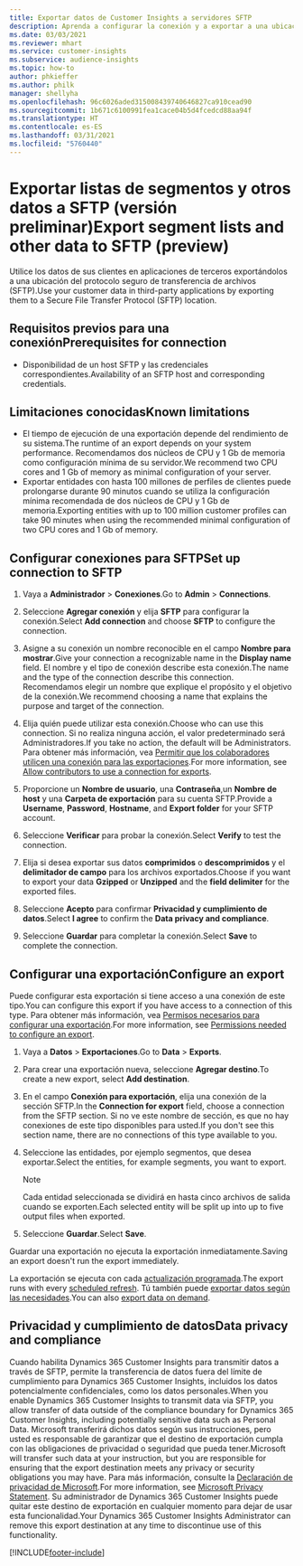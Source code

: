 ```yaml
---
title: Exportar datos de Customer Insights a servidores SFTP
description: Aprenda a configurar la conexión y a exportar a una ubicación de SFTP.
ms.date: 03/03/2021
ms.reviewer: mhart
ms.service: customer-insights
ms.subservice: audience-insights
ms.topic: how-to
author: phkieffer
ms.author: philk
manager: shellyha
ms.openlocfilehash: 96c6026aded315008439740646827ca910cead90
ms.sourcegitcommit: 1b671c6100991fea1cace04b5d4fcedcd88aa94f
ms.translationtype: HT
ms.contentlocale: es-ES
ms.lasthandoff: 03/31/2021
ms.locfileid: "5760440"
---
```

# <a name="export-segment-lists-and-other-data-to-sftp-preview"></a><span data-ttu-id="d8b34-103">Exportar listas de segmentos y otros datos a SFTP (versión preliminar)</span><span class="sxs-lookup"><span data-stu-id="d8b34-103">Export segment lists and other data to SFTP (preview)</span></span>

<span data-ttu-id="d8b34-104">Utilice los datos de sus clientes en aplicaciones de terceros exportándolos a una ubicación del protocolo seguro de transferencia de archivos (SFTP).</span><span class="sxs-lookup"><span data-stu-id="d8b34-104">Use your customer data in third-party applications by exporting them to a Secure File Transfer Protocol (SFTP) location.</span></span>

## <a name="prerequisites-for-connection"></a><span data-ttu-id="d8b34-105">Requisitos previos para una conexión</span><span class="sxs-lookup"><span data-stu-id="d8b34-105">Prerequisites for connection</span></span>

- <span data-ttu-id="d8b34-106">Disponibilidad de un host SFTP y las credenciales correspondientes.</span><span class="sxs-lookup"><span data-stu-id="d8b34-106">Availability of an SFTP host and corresponding credentials.</span></span>

## <a name="known-limitations"></a><span data-ttu-id="d8b34-107">Limitaciones conocidas</span><span class="sxs-lookup"><span data-stu-id="d8b34-107">Known limitations</span></span>

- <span data-ttu-id="d8b34-108">El tiempo de ejecución de una exportación depende del rendimiento de su sistema.</span><span class="sxs-lookup"><span data-stu-id="d8b34-108">The runtime of an export depends on your system performance.</span></span> <span data-ttu-id="d8b34-109">Recomendamos dos núcleos de CPU y 1 Gb de memoria como configuración mínima de su servidor.</span><span class="sxs-lookup"><span data-stu-id="d8b34-109">We recommend two CPU cores and 1 Gb of memory as minimal configuration of your server.</span></span> 
- <span data-ttu-id="d8b34-110">Exportar entidades con hasta 100 millones de perfiles de clientes puede prolongarse durante 90 minutos cuando se utiliza la configuración mínima recomendada de dos núcleos de CPU y 1 Gb de memoria.</span><span class="sxs-lookup"><span data-stu-id="d8b34-110">Exporting entities with up to 100 million customer profiles can take 90 minutes when using the recommended minimal configuration of two CPU cores and 1 Gb of memory.</span></span> 

## <a name="set-up-connection-to-sftp"></a><span data-ttu-id="d8b34-111">Configurar conexiones para SFTP</span><span class="sxs-lookup"><span data-stu-id="d8b34-111">Set up connection to SFTP</span></span>

1. <span data-ttu-id="d8b34-112">Vaya a **Administrador** > **Conexiones**.</span><span class="sxs-lookup"><span data-stu-id="d8b34-112">Go to **Admin** > **Connections**.</span></span>

1. <span data-ttu-id="d8b34-113">Seleccione **Agregar conexión** y elija **SFTP** para configurar la conexión.</span><span class="sxs-lookup"><span data-stu-id="d8b34-113">Select **Add connection** and choose **SFTP** to configure the connection.</span></span>

1. <span data-ttu-id="d8b34-114">Asigne a su conexión un nombre reconocible en el campo **Nombre para mostrar**.</span><span class="sxs-lookup"><span data-stu-id="d8b34-114">Give your connection a recognizable name in the **Display name** field.</span></span> <span data-ttu-id="d8b34-115">El nombre y el tipo de conexión describe esta conexión.</span><span class="sxs-lookup"><span data-stu-id="d8b34-115">The name and the type of the connection describe this connection.</span></span> <span data-ttu-id="d8b34-116">Recomendamos elegir un nombre que explique el propósito y el objetivo de la conexión.</span><span class="sxs-lookup"><span data-stu-id="d8b34-116">We recommend choosing a name that explains the purpose and target of the connection.</span></span>

1. <span data-ttu-id="d8b34-117">Elija quién puede utilizar esta conexión.</span><span class="sxs-lookup"><span data-stu-id="d8b34-117">Choose who can use this connection.</span></span> <span data-ttu-id="d8b34-118">Si no realiza ninguna acción, el valor predeterminado será Administradores.</span><span class="sxs-lookup"><span data-stu-id="d8b34-118">If you take no action, the default will be Administrators.</span></span> <span data-ttu-id="d8b34-119">Para obtener más información, vea [Permitir que los colaboradores utilicen una conexión para las exportaciones](connections.md#allow-contributors-to-use-a-connection-for-exports).</span><span class="sxs-lookup"><span data-stu-id="d8b34-119">For more information, see [Allow contributors to use a connection for exports](connections.md#allow-contributors-to-use-a-connection-for-exports).</span></span>

1. <span data-ttu-id="d8b34-120">Proporcione un **Nombre de usuario**, una **Contraseña**,un **Nombre de host** y una **Carpeta de exportación** para su cuenta SFTP.</span><span class="sxs-lookup"><span data-stu-id="d8b34-120">Provide a **Username**, **Password**, **Hostname**, and **Export folder** for your SFTP account.</span></span>

1. <span data-ttu-id="d8b34-121">Seleccione **Verificar** para probar la conexión.</span><span class="sxs-lookup"><span data-stu-id="d8b34-121">Select **Verify** to test the connection.</span></span>

1. <span data-ttu-id="d8b34-122">Elija si desea exportar sus datos **comprimidos** o **descomprimidos** y el **delimitador de campo** para los archivos exportados.</span><span class="sxs-lookup"><span data-stu-id="d8b34-122">Choose if you want to export your data **Gzipped** or **Unzipped** and the **field delimiter** for the exported files.</span></span>

1. <span data-ttu-id="d8b34-123">Seleccione **Acepto** para confirmar **Privacidad y cumplimiento de datos**.</span><span class="sxs-lookup"><span data-stu-id="d8b34-123">Select **I agree** to confirm the **Data privacy and compliance**.</span></span>

1. <span data-ttu-id="d8b34-124">Seleccione **Guardar** para completar la conexión.</span><span class="sxs-lookup"><span data-stu-id="d8b34-124">Select **Save** to complete the connection.</span></span>

## <a name="configure-an-export"></a><span data-ttu-id="d8b34-125">Configurar una exportación</span><span class="sxs-lookup"><span data-stu-id="d8b34-125">Configure an export</span></span>

<span data-ttu-id="d8b34-126">Puede configurar esta exportación si tiene acceso a una conexión de este tipo.</span><span class="sxs-lookup"><span data-stu-id="d8b34-126">You can configure this export if you have access to a connection of this type.</span></span> <span data-ttu-id="d8b34-127">Para obtener más información, vea [Permisos necesarios para configurar una exportación](export-destinations.md#set-up-a-new-export).</span><span class="sxs-lookup"><span data-stu-id="d8b34-127">For more information, see [Permissions needed to configure an export](export-destinations.md#set-up-a-new-export).</span></span>

1. <span data-ttu-id="d8b34-128">Vaya a **Datos** > **Exportaciones**.</span><span class="sxs-lookup"><span data-stu-id="d8b34-128">Go to **Data** > **Exports**.</span></span>

1. <span data-ttu-id="d8b34-129">Para crear una exportación nueva, seleccione **Agregar destino**.</span><span class="sxs-lookup"><span data-stu-id="d8b34-129">To create a new export, select **Add destination**.</span></span>

1. <span data-ttu-id="d8b34-130">En el campo **Conexión para exportación**, elija una conexión de la sección SFTP.</span><span class="sxs-lookup"><span data-stu-id="d8b34-130">In the **Connection for export** field, choose a connection from the SFTP section.</span></span> <span data-ttu-id="d8b34-131">Si no ve este nombre de sección, es que no hay conexiones de este tipo disponibles para usted.</span><span class="sxs-lookup"><span data-stu-id="d8b34-131">If you don't see this section name, there are no connections of this type available to you.</span></span>

1. <span data-ttu-id="d8b34-132">Seleccione las entidades, por ejemplo segmentos, que desea exportar.</span><span class="sxs-lookup"><span data-stu-id="d8b34-132">Select the entities, for example segments, you want to export.</span></span>

   > [!NOTE]
   > <span data-ttu-id="d8b34-133">Cada entidad seleccionada se dividirá en hasta cinco archivos de salida cuando se exporten.</span><span class="sxs-lookup"><span data-stu-id="d8b34-133">Each selected entity will be split up into up to five output files when exported.</span></span> 

1. <span data-ttu-id="d8b34-134">Seleccione **Guardar**.</span><span class="sxs-lookup"><span data-stu-id="d8b34-134">Select **Save**.</span></span>

<span data-ttu-id="d8b34-135">Guardar una exportación no ejecuta la exportación inmediatamente.</span><span class="sxs-lookup"><span data-stu-id="d8b34-135">Saving an export doesn't run the export immediately.</span></span>

<span data-ttu-id="d8b34-136">La exportación se ejecuta con cada [actualización programada](system.md#schedule-tab).</span><span class="sxs-lookup"><span data-stu-id="d8b34-136">The export runs with every [scheduled refresh](system.md#schedule-tab).</span></span> <span data-ttu-id="d8b34-137">Tú también puede [exportar datos según las necesidades](export-destinations.md#run-exports-on-demand).</span><span class="sxs-lookup"><span data-stu-id="d8b34-137">You can also [export data on demand](export-destinations.md#run-exports-on-demand).</span></span> 

## <a name="data-privacy-and-compliance"></a><span data-ttu-id="d8b34-138">Privacidad y cumplimiento de datos</span><span class="sxs-lookup"><span data-stu-id="d8b34-138">Data privacy and compliance</span></span>

<span data-ttu-id="d8b34-139">Cuando habilita Dynamics 365 Customer Insights para transmitir datos a través de SFTP, permite la transferencia de datos fuera del límite de cumplimiento para Dynamics 365 Customer Insights, incluidos los datos potencialmente confidenciales, como los datos personales.</span><span class="sxs-lookup"><span data-stu-id="d8b34-139">When you enable Dynamics 365 Customer Insights to transmit data via SFTP, you allow transfer of data outside of the compliance boundary for Dynamics 365 Customer Insights, including potentially sensitive data such as Personal Data.</span></span> <span data-ttu-id="d8b34-140">Microsoft transferirá dichos datos según sus instrucciones, pero usted es responsable de garantizar que el destino de exportación cumpla con las obligaciones de privacidad o seguridad que pueda tener.</span><span class="sxs-lookup"><span data-stu-id="d8b34-140">Microsoft will transfer such data at your instruction, but you are responsible for ensuring that the export destination meets any privacy or security obligations you may have.</span></span> <span data-ttu-id="d8b34-141">Para más información, consulte la [Declaración de privacidad de Microsoft](https://go.microsoft.com/fwlink/?linkid=396732).</span><span class="sxs-lookup"><span data-stu-id="d8b34-141">For more information, see [Microsoft Privacy Statement](https://go.microsoft.com/fwlink/?linkid=396732).</span></span>
<span data-ttu-id="d8b34-142">Su administrador de Dynamics 365 Customer Insights puede quitar este destino de exportación en cualquier momento para dejar de usar esta funcionalidad.</span><span class="sxs-lookup"><span data-stu-id="d8b34-142">Your Dynamics 365 Customer Insights Administrator can remove this export destination at any time to discontinue use of this functionality.</span></span>

[!INCLUDE[footer-include](../includes/footer-banner.md)]
